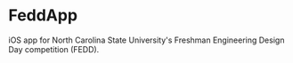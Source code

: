 # FeddApp

iOS app for North Carolina State University's Freshman Engineering Design Day competition (FEDD). 
